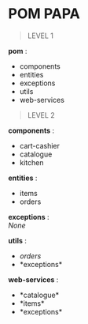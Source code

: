 # POM PAPA #

> LEVEL 1

**pom** :
<ul>
<li>components</li>
<li>entities</li>
<li>exceptions</li>
<li>utils</li>
<li>web-services</li>
</ul>


> LEVEL 2

**components** :
<ul>
<li>cart-cashier</li>
<li>catalogue</li>
<li>kitchen</li>
</ul>

**entities** :
<ul>
<li>items</li>
<li>orders</li>
</ul>

**exceptions** :
<br/>*None*

**utils** :
<ul>
<li><i>orders</i></li>
<li>*exceptions*</li>
</ul>

**web-services** :
<ul>
<li>*catalogue*</li>
<li>*items*</li>
<li>*exceptions*</li>
</ul>
